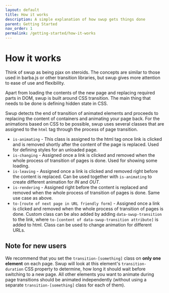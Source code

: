 ```yaml
---
layout: default
title: How it works
description: A simple explanation of how swup gets things done
parent: Getting Started
nav_order: 1
permalink: /getting-started/how-it-works
---
```

# How it works

Think of swup as being pjax on steroids. The concepts are similar to those used in barba.js or other transition libraries, but swup gives more attention to ease of use and flexibility.    

Apart from loading the contents of the new page and replacing required parts in DOM, swup is built around CSS transition.
The main thing that needs to be done is defining hidden state in CSS.

Swup detects the end of transition of animated elements and proceeds to replacing the content of containers and animating your page back.
For the animations based on CSS to be possible, swup uses several classes that are assigned to the `html` tag through the process of page transition.

- `is-animating` - This class is assigned to the html tag once link is clicked and is removed shortly after the content of the page is replaced. Used for defining styles for an unloaded page. 
- `is-changing` - Assigned once a link is clicked and removed when the whole process of transition of pages is done. Used for showing some loading.
- `is-leaving` - Assigned once a link is clicked and removed right before the content is replaced. Can be used together with `is-animating` to create different animation for _IN_ and _OUT_.
- `is-rendering` - Assigned right before the content is replaced and removed when the whole process of transition of pages is done. Same use case as above.
- `to-[route of next page in URL friendly form]` - Assigned once a link is clicked and removed when the whole process of transition of pages is done.
  Custom class can be also added by adding `data-swup-transition` to the link, where `to-[content of data-swup-transition attribute]` is added to html. 
  Class can be used to change animation for different URLs.
  
## Note for new users
We recommend that you set the `transition-[something]` class on **only one element** on each page. Swup will look at this element's `transition-duration` CSS property to determine, how long it should wait before switching to a new page. All other elements you want to animate during page transitions should be animated independently (without using a separate `transition-[something]` class for each of them).
